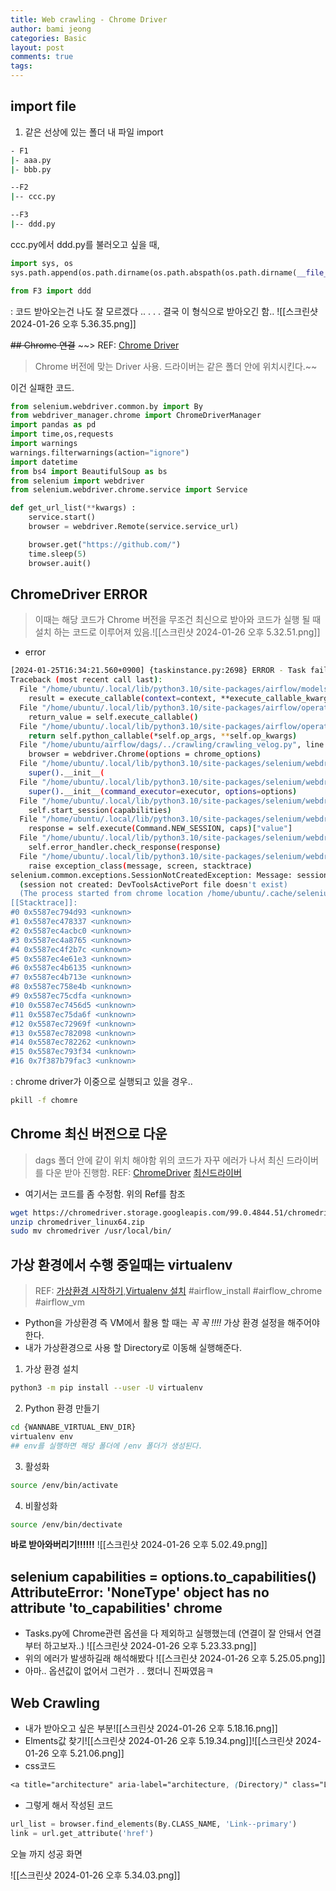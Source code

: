 ```yaml
---
title: Web crawling - Chrome Driver
author: bami jeong
categories: Basic
layout: post
comments: true
tags:
---
```


## import file 

1. 같은 선상에 있는 폴더 내 파일 import

```bash
- F1
|- aaa.py
|- bbb.py

--F2
|-- ccc.py

--F3
|-- ddd.py
```

ccc.py에서 ddd.py를 불러오고 싶을 때,

```python
import sys, os
sys.path.append(os.path.dirname(os.path.abspath(os.path.dirname(__file__))))

from F3 import ddd
```

: 코드 받아오는건 나도 잘 모르겠다 .. . . . 결국 이 형식으로 받아오긴 함..
![[스크린샷 2024-01-26 오후 5.36.35.png]]

~~## Chrome 연결~~
~~> REF: [Chrome Driver](https://chromedriver.chromium.org/getting-started)
> Chrome 버전에 맞는 Driver 사용.  드라이버는 같은 폴더 안에 위치시킨다.~~

이건 실패한 코드.

```python
from selenium.webdriver.common.by import By
from webdriver_manager.chrome import ChromeDriverManager
import pandas as pd
import time,os,requests
import warnings
warnings.filterwarnings(action="ignore")
import datetime
from bs4 import BeautifulSoup as bs
from selenium import webdriver
from selenium.webdriver.chrome.service import Service

def get_url_list(**kwargs) :
    service.start()
    browser = webdriver.Remote(service.service_url)

    browser.get("https://github.com/")
    time.sleep(5)
    browser.auit()
```


## ChromeDriver ERROR 
> 이때는 해당 코드가 Chrome 버전을 무조건 최신으로 받아와 코드가 실행 될 때 설치 하는 코드로 이루어져 있음.![[스크린샷 2024-01-26 오후 5.32.51.png]]


- error

```bash
[2024-01-25T16:34:21.560+0900] {taskinstance.py:2698} ERROR - Task failed with exception
Traceback (most recent call last):
  File "/home/ubuntu/.local/lib/python3.10/site-packages/airflow/models/taskinstance.py", line 433, in _execute_task
    result = execute_callable(context=context, **execute_callable_kwargs)
  File "/home/ubuntu/.local/lib/python3.10/site-packages/airflow/operators/python.py", line 199, in execute
    return_value = self.execute_callable()
  File "/home/ubuntu/.local/lib/python3.10/site-packages/airflow/operators/python.py", line 216, in execute_callable
    return self.python_callable(*self.op_args, **self.op_kwargs)
  File "/home/ubuntu/airflow/dags/../crawling/crawling_velog.py", line 16, in get_url_list
    browser = webdriver.Chrome(options = chrome_options)
  File "/home/ubuntu/.local/lib/python3.10/site-packages/selenium/webdriver/chrome/webdriver.py", line 45, in __init__
    super().__init__(
  File "/home/ubuntu/.local/lib/python3.10/site-packages/selenium/webdriver/chromium/webdriver.py", line 61, in __init__
    super().__init__(command_executor=executor, options=options)
  File "/home/ubuntu/.local/lib/python3.10/site-packages/selenium/webdriver/remote/webdriver.py", line 208, in __init__
    self.start_session(capabilities)
  File "/home/ubuntu/.local/lib/python3.10/site-packages/selenium/webdriver/remote/webdriver.py", line 292, in start_session
    response = self.execute(Command.NEW_SESSION, caps)["value"]
  File "/home/ubuntu/.local/lib/python3.10/site-packages/selenium/webdriver/remote/webdriver.py", line 347, in execute
    self.error_handler.check_response(response)
  File "/home/ubuntu/.local/lib/python3.10/site-packages/selenium/webdriver/remote/errorhandler.py", line 229, in check_response
    raise exception_class(message, screen, stacktrace)
selenium.common.exceptions.SessionNotCreatedException: Message: session not created: Chrome failed to start: exited normally.
  (session not created: DevToolsActivePort file doesn't exist)
  (The process started from chrome location /home/ubuntu/.cache/selenium/chrome/linux64/121.0.6167.85/chrome is no longer running, so ChromeDriver is assuming that Chrome has crashed.)
[[Stacktrace]]:
#0 0x5587ec794d93 <unknown>
#1 0x5587ec478337 <unknown>
#2 0x5587ec4acbc0 <unknown>
#3 0x5587ec4a8765 <unknown>
#4 0x5587ec4f2b7c <unknown>
#5 0x5587ec4e61e3 <unknown>
#6 0x5587ec4b6135 <unknown>
#7 0x5587ec4b713e <unknown>
#8 0x5587ec758e4b <unknown>
#9 0x5587ec75cdfa <unknown>
#10 0x5587ec7456d5 <unknown>
#11 0x5587ec75da6f <unknown>
#12 0x5587ec72969f <unknown>
#13 0x5587ec782098 <unknown>
#14 0x5587ec782262 <unknown>
#15 0x5587ec793f34 <unknown>
#16 0x7f387b79fac3 <unknown>
```

: chrome driver가 이중으로 실행되고 있을 경우..

```bash
pkill -f chomre
```

## Chrome 최신 버전으로 다운
> dags 폴더 안에 같이 위치 해야함
> 위의 코드가 자꾸 에러가 나서 최신 드라이버를 다운 받아 진행함.
> REF: [ChromeDriver](https://chromedriver.chromium.org/getting-started)
> [최신드라이버](https://googlechromelabs.github.io/chrome-for-testing/)

- 여기서는 코드를 좀 수정함. 위의 Ref를 참조

```bash
wget https://chromedriver.storage.googleapis.com/99.0.4844.51/chromedriver_linux64.zip
unzip chromedriver_linux64.zip
sudo mv chromedriver /usr/local/bin/
```


## 가상 환경에서 수행 중일때는 virtualenv 

> REF: [가상환경 시작하기](https://jaemunbro.medium.com/python-virtualenv-venv-%EC%84%A4%EC%A0%95-aaf0e7c2d24e),[Virtualenv 설치](https://jaemunbro.medium.com/python-virtualenv-venv-%EC%84%A4%EC%A0%95-aaf0e7c2d24e)
    #airflow_install #airflow_chrome #airflow_vm

- Python을 가상환경 즉 VM에서 활용 할 때는 *꼭 꼭 !!!!* 가상 환경 설정을 해주어야한다.
- 내가 가상환경으로 사용 할 Directory로 이동해 실행해준다.

1. 가상 환경 설치 

```bash
python3 -m pip install --user -U virtualenv
```

2. Python 환경 만들기

```bash
cd {WANNABE_VIRTUAL_ENV_DIR}
virtualenv env
## env를 실행하면 해당 폴더에 /env 폴더가 생성된다.
```

3. 활성화

```bash
source /env/bin/activate
```

4. 비활성화

```bash
source /env/bin/dectivate
```

**바로 받아와버리기!!!!!!**
![[스크린샷 2024-01-26 오후 5.02.49.png]]

## selenium capabilities = options.to_capabilities() AttributeError: 'NoneType' object has no attribute 'to_capabilities' chrome

- Tasks.py에 Chrome관련 옵션을 다 제외하고 실행했는데 (연결이 잘 안돼서 연결부터 하고보자..)    ![[스크린샷 2024-01-26 오후 5.23.33.png]]
- 위의 에러가 발생하길래 해석해봤다 ![[스크린샷 2024-01-26 오후 5.25.05.png]]
- 아마.. 옵션값이 없어서 그런가 . . 했더니 진짜였음ㅋ

## Web Crawling

- 내가 받아오고 싶은 부분![[스크린샷 2024-01-26 오후 5.18.16.png]]
- Elments값 찾기![[스크린샷 2024-01-26 오후 5.19.34.png]]![[스크린샷 2024-01-26 오후 5.21.06.png]]
- css코드 

```css
<a title="architecture" aria-label="architecture, (Directory)" class="Link--primary" href="/K-PaaS/container-platform/tree/master/architecture">architecture</a>
```

- 그렇게 해서 작성된 코드

```python
url_list = browser.find_elements(By.CLASS_NAME, 'Link--primary')
link = url.get_attribute('href')
```



오늘 까지 성공 화면

![[스크린샷 2024-01-26 오후 5.34.03.png]]